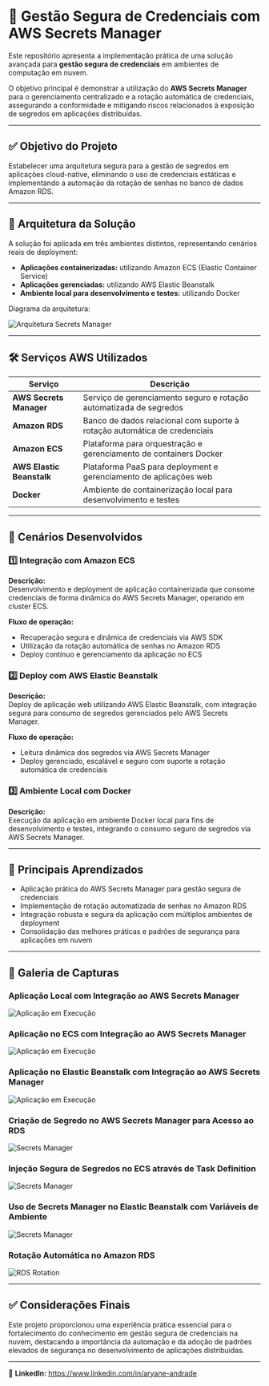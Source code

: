 # 🔐 Gestão Segura de Credenciais com AWS Secrets Manager

Este repositório apresenta a implementação prática de uma solução avançada para **gestão segura de credenciais** em ambientes de computação em nuvem.

O objetivo principal é demonstrar a utilização do **AWS Secrets Manager** para o gerenciamento centralizado e a rotação automática de credenciais, assegurando a conformidade e mitigando riscos relacionados à exposição de segredos em aplicações distribuídas.

---

## ✅ Objetivo do Projeto

Estabelecer uma arquitetura segura para a gestão de segredos em aplicações cloud-native, eliminando o uso de credenciais estáticas e implementando a automação da rotação de senhas no banco de dados Amazon RDS.

---

## 🧱 Arquitetura da Solução

A solução foi aplicada em três ambientes distintos, representando cenários reais de deployment:

- **Aplicações containerizadas:** utilizando Amazon ECS (Elastic Container Service)  
- **Aplicações gerenciadas:** utilizando AWS Elastic Beanstalk  
- **Ambiente local para desenvolvimento e testes:** utilizando Docker

Diagrama da arquitetura:

![Arquitetura Secrets Manager](./images/architecture-diagram.png)

---

## 🛠️ Serviços AWS Utilizados

| Serviço               | Descrição                                               |
|-----------------------|---------------------------------------------------------|
| **AWS Secrets Manager**| Serviço de gerenciamento seguro e rotação automatizada de segredos  |
| **Amazon RDS**         | Banco de dados relacional com suporte à rotação automática de credenciais  |
| **Amazon ECS**         | Plataforma para orquestração e gerenciamento de containers Docker  |
| **AWS Elastic Beanstalk** | Plataforma PaaS para deployment e gerenciamento de aplicações web  |
| **Docker**             | Ambiente de containerização local para desenvolvimento e testes  |

---

## 🔎 Cenários Desenvolvidos

### 1️⃣ Integração com Amazon ECS

**Descrição:**  
Desenvolvimento e deployment de aplicação containerizada que consome credenciais de forma dinâmica do AWS Secrets Manager, operando em cluster ECS.

**Fluxo de operação:**  
- Recuperação segura e dinâmica de credenciais via AWS SDK  
- Utilização da rotação automática de senhas no Amazon RDS  
- Deploy contínuo e gerenciamento da aplicação no ECS

### 2️⃣ Deploy com AWS Elastic Beanstalk

**Descrição:**  
Deploy de aplicação web utilizando AWS Elastic Beanstalk, com integração segura para consumo de segredos gerenciados pelo AWS Secrets Manager.

**Fluxo de operação:**  
- Leitura dinâmica dos segredos via AWS Secrets Manager  
- Deploy gerenciado, escalável e seguro com suporte a rotação automática de credenciais

### 3️⃣ Ambiente Local com Docker

**Descrição:**  
Execução da aplicação em ambiente Docker local para fins de desenvolvimento e testes, integrando o consumo seguro de segredos via AWS Secrets Manager.

---

## 🧠 Principais Aprendizados

- Aplicação prática do AWS Secrets Manager para gestão segura de credenciais  
- Implementação de rotação automatizada de senhas no Amazon RDS  
- Integração robusta e segura da aplicação com múltiplos ambientes de deployment  
- Consolidação das melhores práticas e padrões de segurança para aplicações em nuvem  

---

## 📸 Galeria de Capturas

### Aplicação Local com Integração ao AWS Secrets Manager
![Aplicação em Execução](./images/app-local.png) 

### Aplicação no ECS com Integração ao AWS Secrets Manager
![Aplicação em Execução](./images/app-ecs.png) 

### Aplicação no Elastic Beanstalk com Integração ao AWS Secrets Manager
![Aplicação em Execução](./images/app-eb.png) 

### Criação de Segredo no AWS Secrets Manager para Acesso ao RDS
![Secrets Manager](./images/secrets-manager-setup.png) 

### Injeção Segura de Segredos no ECS através de Task Definition
![Secrets Manager](./images/setup-secrets-ecs.png) 

### Uso de Secrets Manager no Elastic Beanstalk com Variáveis de Ambiente
![Secrets Manager](./images/setup-secrets-eb.png) 

### Rotação Automática no Amazon RDS 
![RDS Rotation](./images/rds-rotation.png) 



---

## ✅ Considerações Finais

Este projeto proporcionou uma experiência prática essencial para o fortalecimento do conhecimento em gestão segura de credenciais na nuvem, destacando a importância da automação e da adoção de padrões elevados de segurança no desenvolvimento de aplicações distribuídas.

---

📎 **LinkedIn:** https://www.linkedin.com/in/aryane-andrade  
